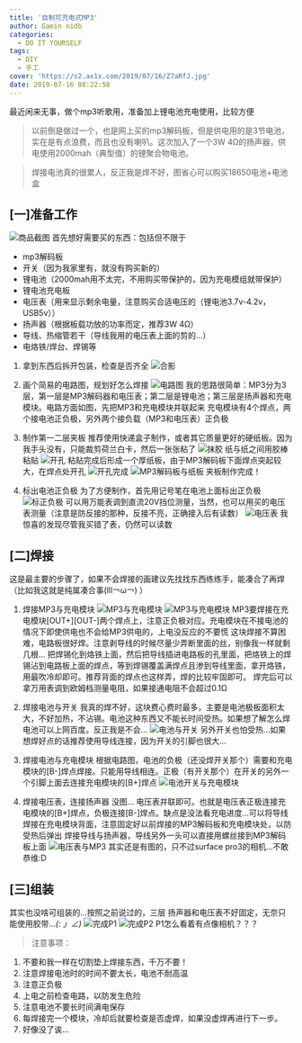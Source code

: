 ```yaml
---
title: '自制可充电式MP3'
author: Gaein nidb
categories:
  - DO IT YOURSELF
tags:
  - DIY
  - 手工
cover: 'https://s2.ax1x.com/2019/07/16/Z7aRfJ.jpg'
date: 2019-07-16 08:22:58
---
```

最近闲来无事，做个mp3听歌用，准备加上锂电池充电使用，比较方便
<!-- more -->
> 以前倒是做过一个，也是网上买的mp3解码板，但是供电用的是3节电池，实在是有点浪费，而且也没有喇叭。这次加入了一个3W 4Ω的扬声器，供电使用2000mah（典型值）的锂聚合物电池。

> 焊接电池真的很累人，反正我是焊不好，图省心可以购买18650电池+电池盒

## [一]准备工作
![商品截图](https://s2.ax1x.com/2019/07/16/Z78Xqg.png)
首先想好需要买的东西：包括但不限于
* mp3解码板
* 开关（因为我家里有，就没有购买新的）
* 锂电池（2000mah用不太完，不用购买带保护的，因为充电模组就带保护）
* 锂电池充电板
* 电压表（用来显示剩余电量，注意购买合适电压的（锂电池3.7v-4.2v，USB5v））
* 扬声器（根据板载功放的功率而定，推荐3W 4Ω）
* 导线、热缩管若干（导线我用的电压表上面的剪的...）
* 电烙铁/焊台、焊锡等

1. 拿到东西后拆开包装，检查是否齐全
![合影](https://s2.ax1x.com/2019/07/16/Z78zIs.md.jpg)

2. 画个简易的电路图，规划好怎么焊接
![电路图](https://s2.ax1x.com/2019/07/16/Z7Geo9.md.jpg)
我的思路很简单：MP3分为3层，第一层是MP3解码器和电压表；第二层是锂电池；第三层是扬声器和充电模块。电路方面如图，先把MP3和充电模块并联起来
充电模块有4个焊点，两个接电池正负极，另外两个接负载（MP3和电压表）正负极

3. 制作第一二层夹板
推荐使用快递盒子制作，或者其它质量更好的硬纸板。因为我手头没有，只能裁剪荷兰白卡，然后一张张粘了
![抹胶](https://s2.ax1x.com/2019/07/16/Z78xaj.md.jpg)
纸与纸之间用胶棒粘贴
![开孔](https://s2.ax1x.com/2019/07/16/Z78vZQ.md.jpg)
粘贴完成后形成一个厚纸板，由于MP3解码板下面焊点突起较大，在焊点处开孔
![开孔完成](https://s2.ax1x.com/2019/07/16/Z7GniR.md.jpg)
![MP3解码板与纸板](https://s2.ax1x.com/2019/07/16/Z7Gpin.md.jpg)
夹板制作完成！

4. 标出电池正负极
为了方便制作，首先用记号笔在电池上面标出正负极
![标正负极](https://s2.ax1x.com/2019/07/16/Z7GCR0.md.jpg)
可以用万能表调到直流20V挡位测量，当然，也可以用买的电压表测量（注意是防反接的那种，反接不亮，正确接入后有读数）
![电压表](https://s2.ax1x.com/2019/07/16/Z7GFMT.jpg)
我惊喜的发现尽管我买错了表，仍然可以读数

## [二]焊接
这是最主要的步骤了，如果不会焊接的画建议先找找东西练练手，能凑合了再焊（比如我这就是纯属凑合事(lll￢ω￢) ）

1. 焊接MP3与充电模块
![MP3与充电模块](https://s2.ax1x.com/2019/07/16/Z7GALF.md.jpg)
![MP3与充电模块](https://s2.ax1x.com/2019/07/16/Z7GksU.md.jpg)
MP3要焊接在充电模块[OUT+][OUT-]两个焊点上，注意正负极对应。充电模块在不接电池的情况下即使供电也不会给MP3供电的，上电没反应的不要慌
这块焊接不算困难，电路板很好焊。注意剥导线的时候尽量少弄断里面的丝，别像我一样就剩几根...
把焊锡化到烙铁上面，然后把导线插进电路板的孔里面，把烙铁上的焊锡沾到电路板上面的焊点，等到焊锡覆盖满焊点且渗到导线里面，拿开烙铁，用最吹冷却即可。推荐背面的焊点也这样弄，焊的比较牢固即可。
焊完后可以拿万用表调到欧姆档测量电阻，如果接通电阻不会超过0.1Ω

2. 焊接电池与开关
我真的焊不好，这块费心费时最多，主要是电池极板面积太大，不好加热，不沾锡。电池这种东西又不能长时间受热。如果想了解怎么焊电池可以上网百度。反正我是不会...
![电池与开关](https://s2.ax1x.com/2019/07/16/Z7GVZ4.md.jpg)
另外开关也怕受热...如果想焊好点的话推荐使用导线连接，因为开关的引脚也很大...

3. 焊接电池与充电模块
根据电路图，电池的负极（还没焊开关那个）需要和充电模块的[B-]焊点焊接。只能用导线相连。正极（有开关那个）在开关的另外一个引脚上面去连接充电模块的[B+]焊点
![电池开关与充电模块](https://s2.ax1x.com/2019/07/16/Z7GZdJ.md.jpg)

4. 焊接电压表，连接扬声器
没图...
电压表并联即可。也就是电压表正极连接充电模块的[B+]焊点，负极连接[B-]焊点。缺点是没法看充电进度...可以将导线焊接在充电模块背面，注意固定好以前焊接的MP3解码板和充电模块处，以防受热后弹出
焊接导线与扬声器，导线另外一头可以直接用螺丝接到MP3解码板上面
![电压表与MP3](https://s2.ax1x.com/2019/07/16/Z7NwNQ.jpg)
其实还是有图的，只不过surface pro3的相机...不敢恭维:D

## [三]组装
其实也没啥可组装的...按照之前说过的，三层
扬声器和电压表不好固定，无奈只能使用胶带..._(: 」∠)_
![完成P1](https://s2.ax1x.com/2019/07/16/Z7NdAg.jpg)
![完成P2](https://s2.ax1x.com/2019/07/16/Z7NUHS.jpg)
P1怎么看着有点像相机？？？

> 注意事项：
1. 不要和我一样在切割垫上焊接东西，千万不要！
2. 注意焊接电池时的时间不要太长，电池不耐高温
3. 注意正负极
4. 上电之前检查电路，以防发生危险
5. 注意电池不要长时间满电保存
6. 每焊接完一个模块，冷却后就要检查是否虚焊，如果没虚焊再进行下一步。
7. 好像没了诶...

